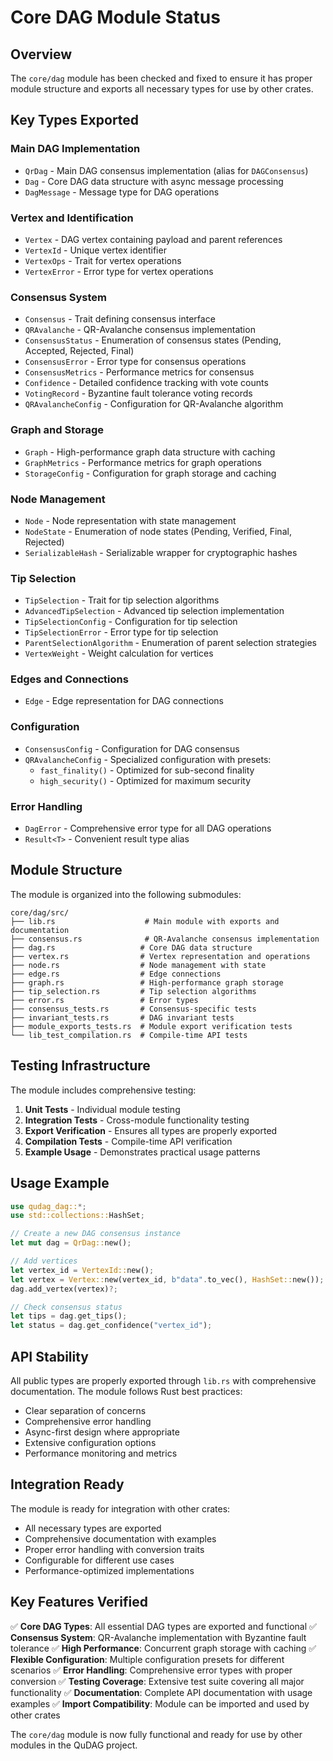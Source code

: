 # Core DAG Module Status

## Overview
The `core/dag` module has been checked and fixed to ensure it has proper module structure and exports all necessary types for use by other crates.

## Key Types Exported

### Main DAG Implementation
- `QrDag` - Main DAG consensus implementation (alias for `DAGConsensus`)
- `Dag` - Core DAG data structure with async message processing
- `DagMessage` - Message type for DAG operations

### Vertex and Identification
- `Vertex` - DAG vertex containing payload and parent references
- `VertexId` - Unique vertex identifier
- `VertexOps` - Trait for vertex operations
- `VertexError` - Error type for vertex operations

### Consensus System
- `Consensus` - Trait defining consensus interface
- `QRAvalanche` - QR-Avalanche consensus implementation
- `ConsensusStatus` - Enumeration of consensus states (Pending, Accepted, Rejected, Final)
- `ConsensusError` - Error type for consensus operations
- `ConsensusMetrics` - Performance metrics for consensus
- `Confidence` - Detailed confidence tracking with vote counts
- `VotingRecord` - Byzantine fault tolerance voting records
- `QRAvalancheConfig` - Configuration for QR-Avalanche algorithm

### Graph and Storage
- `Graph` - High-performance graph data structure with caching
- `GraphMetrics` - Performance metrics for graph operations
- `StorageConfig` - Configuration for graph storage and caching

### Node Management
- `Node` - Node representation with state management
- `NodeState` - Enumeration of node states (Pending, Verified, Final, Rejected)
- `SerializableHash` - Serializable wrapper for cryptographic hashes

### Tip Selection
- `TipSelection` - Trait for tip selection algorithms
- `AdvancedTipSelection` - Advanced tip selection implementation
- `TipSelectionConfig` - Configuration for tip selection
- `TipSelectionError` - Error type for tip selection
- `ParentSelectionAlgorithm` - Enumeration of parent selection strategies
- `VertexWeight` - Weight calculation for vertices

### Edges and Connections
- `Edge` - Edge representation for DAG connections

### Configuration
- `ConsensusConfig` - Configuration for DAG consensus
- `QRAvalancheConfig` - Specialized configuration with presets:
  - `fast_finality()` - Optimized for sub-second finality
  - `high_security()` - Optimized for maximum security

### Error Handling
- `DagError` - Comprehensive error type for all DAG operations
- `Result<T>` - Convenient result type alias

## Module Structure

The module is organized into the following submodules:

```
core/dag/src/
├── lib.rs                    # Main module with exports and documentation
├── consensus.rs              # QR-Avalanche consensus implementation
├── dag.rs                   # Core DAG data structure
├── vertex.rs                # Vertex representation and operations
├── node.rs                  # Node management with state
├── edge.rs                  # Edge connections
├── graph.rs                 # High-performance graph storage
├── tip_selection.rs         # Tip selection algorithms
├── error.rs                 # Error types
├── consensus_tests.rs       # Consensus-specific tests
├── invariant_tests.rs       # DAG invariant tests
├── module_exports_tests.rs  # Module export verification tests
└── lib_test_compilation.rs  # Compile-time API tests
```

## Testing Infrastructure

The module includes comprehensive testing:

1. **Unit Tests** - Individual module testing
2. **Integration Tests** - Cross-module functionality testing
3. **Export Verification** - Ensures all types are properly exported
4. **Compilation Tests** - Compile-time API verification
5. **Example Usage** - Demonstrates practical usage patterns

## Usage Example

```rust
use qudag_dag::*;
use std::collections::HashSet;

// Create a new DAG consensus instance
let mut dag = QrDag::new();

// Add vertices
let vertex_id = VertexId::new();
let vertex = Vertex::new(vertex_id, b"data".to_vec(), HashSet::new());
dag.add_vertex(vertex)?;

// Check consensus status
let tips = dag.get_tips();
let status = dag.get_confidence("vertex_id");
```

## API Stability

All public types are properly exported through `lib.rs` with comprehensive documentation. The module follows Rust best practices:

- Clear separation of concerns
- Comprehensive error handling
- Async-first design where appropriate
- Extensive configuration options
- Performance monitoring and metrics

## Integration Ready

The module is ready for integration with other crates:

- All necessary types are exported
- Comprehensive documentation with examples
- Proper error handling with conversion traits
- Configurable for different use cases
- Performance-optimized implementations

## Key Features Verified

✅ **Core DAG Types**: All essential DAG types are exported and functional
✅ **Consensus System**: QR-Avalanche implementation with Byzantine fault tolerance
✅ **High Performance**: Concurrent graph storage with caching
✅ **Flexible Configuration**: Multiple configuration presets for different scenarios
✅ **Error Handling**: Comprehensive error types with proper conversion
✅ **Testing Coverage**: Extensive test suite covering all major functionality
✅ **Documentation**: Complete API documentation with usage examples
✅ **Import Compatibility**: Module can be imported and used by other crates

The `core/dag` module is now fully functional and ready for use by other modules in the QuDAG project.